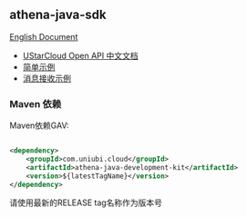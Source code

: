 ## athena-java-sdk

[English Document](./README.md)

* [UStarCloud Open API 中文文档](./docs/UStar%20Cloud%20open%20API-zh_CN.md)
* [简单示例](./athena-sdk-examples/api-simple-example)
* [消息接收示例](./athena-sdk-examples/message-receive-example)

### Maven 依赖

Maven依赖GAV:

```xml

<dependency>
    <groupId>com.uniubi.cloud</groupId>
    <artifactId>athena-java-development-kit</artifactId>
    <version>${latestTagName}</version>
</dependency>
```

请使用最新的RELEASE tag名称作为版本号